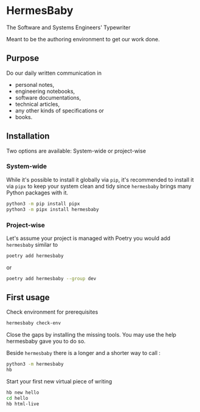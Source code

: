 # HermesBaby

The Software and Systems Engineers' Typewriter

Meant to be the authoring environment to get our work done.

## Purpose

Do our daily written communication in

- personal notes,
- engineering notebooks,
- software documentations,
- technical articles,
- any other kinds of specifications or
- books.


## Installation

Two options are available: System-wide or project-wise

### System-wide

While it's possible to install it globally via `pip`, it's recommended to install it via `pipx` to keep your system clean and tidy since `hermesbaby` brings many Python packages with it.


```bash
python3 -m pip install pipx
python3 -m pipx install hermesbaby
```


### Project-wise

Let's assume your project is managed with Poetry you would add `hermesbaby` similar to

```bash
poetry add hermesbaby
```

or

```bash
poetry add hermesbaby --group dev
```


## First usage

Check environment for prerequisites

```bash
hermesbaby check-env
```

Close the gaps by installing the missing tools. You may use the help hermesbaby gave you to do so.

Beside `hermesbaby` there is a longer and a shorter way to call :

```bash
python3 -m hermesbaby
hb
```

Start your first new virtual piece of writing

```bash
hb new hello
cd hello
hb html-live
```
